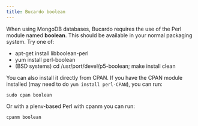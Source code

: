 ```yaml
---
title: Bucardo boolean
---
```


When using MongoDB databases, Bucardo requires the use of the Perl module named **boolean**. This should be available in your normal packaging system. Try one of:

-   apt-get install libboolean-perl
-   yum install perl-boolean
-   (BSD systems) cd /usr/port/devel/p5-boolean; make install clean

You can also install it directly from CPAN. If you have the CPAN module installed (may need to do `yum install perl-CPAN`), you can run:

    sudo cpan boolean

Or with a plenv-based Perl with cpanm you can run:

    cpanm boolean
